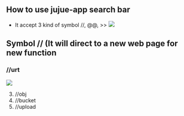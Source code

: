 ## How to use jujue-app search bar
* It accept 3 kind of symbol //, @@, >>
![](https://i.imgur.com/e1xV56s.png)
## Symbol //  (It will direct to a new web page for new function
### //urt
![](https://i.imgur.com/CIHZyif.png)


3. //obj
4. //bucket
5. //upload

